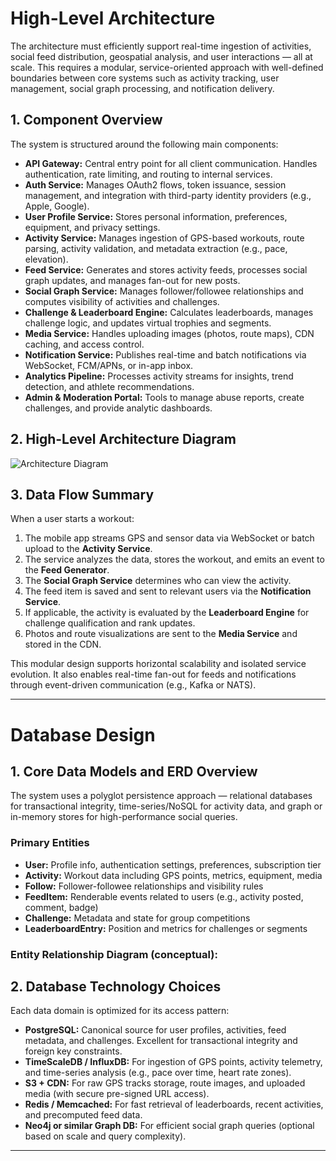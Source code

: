 # High-Level Architecture

The architecture must efficiently support real-time ingestion of activities, social feed distribution, geospatial analysis, and user interactions — all at scale. This requires a modular, service-oriented approach with well-defined boundaries between core systems such as activity tracking, user management, social graph processing, and notification delivery.

## 1. Component Overview

The system is structured around the following main components:

- **API Gateway:** Central entry point for all client communication. Handles authentication, rate limiting, and routing to internal services.
- **Auth Service:** Manages OAuth2 flows, token issuance, session management, and integration with third-party identity providers (e.g., Apple, Google).
- **User Profile Service:** Stores personal information, preferences, equipment, and privacy settings.
- **Activity Service:** Manages ingestion of GPS-based workouts, route parsing, activity validation, and metadata extraction (e.g., pace, elevation).
- **Feed Service:** Generates and stores activity feeds, processes social graph updates, and manages fan-out for new posts.
- **Social Graph Service:** Manages follower/followee relationships and computes visibility of activities and challenges.
- **Challenge & Leaderboard Engine:** Calculates leaderboards, manages challenge logic, and updates virtual trophies and segments.
- **Media Service:** Handles uploading images (photos, route maps), CDN caching, and access control.
- **Notification Service:** Publishes real-time and batch notifications via WebSocket, FCM/APNs, or in-app inbox.
- **Analytics Pipeline:** Processes activity streams for insights, trend detection, and athlete recommendations.
- **Admin & Moderation Portal:** Tools to manage abuse reports, create challenges, and provide analytic dashboards.

## 2. High-Level Architecture Diagram

![Architecture Diagram](image/architecture.png)

## 3. Data Flow Summary

When a user starts a workout:

1. The mobile app streams GPS and sensor data via WebSocket or batch upload to the **Activity Service**.
2. The service analyzes the data, stores the workout, and emits an event to the **Feed Generator**.
3. The **Social Graph Service** determines who can view the activity.
4. The feed item is saved and sent to relevant users via the **Notification Service**.
5. If applicable, the activity is evaluated by the **Leaderboard Engine** for challenge qualification and rank updates.
6. Photos and route visualizations are sent to the **Media Service** and stored in the CDN.

This modular design supports horizontal scalability and isolated service evolution. It also enables real-time fan-out for feeds and notifications through event-driven communication (e.g., Kafka or NATS).

---

# Database Design

## 1. Core Data Models and ERD Overview

The system uses a polyglot persistence approach — relational databases for transactional integrity, time-series/NoSQL for activity data, and graph or in-memory stores for high-performance social queries.

### Primary Entities

- **User:** Profile info, authentication settings, preferences, subscription tier
- **Activity:** Workout data including GPS points, metrics, equipment, media
- **Follow:** Follower-followee relationships and visibility rules
- **FeedItem:** Renderable events related to users (e.g., activity posted, comment, badge)
- **Challenge:** Metadata and state for group competitions
- **LeaderboardEntry:** Position and metrics for challenges or segments

### Entity Relationship Diagram (conceptual):

## 2. Database Technology Choices

Each data domain is optimized for its access pattern:

- **PostgreSQL:** Canonical source for user profiles, activities, feed metadata, and challenges. Excellent for transactional integrity and foreign key constraints.
- **TimeScaleDB / InfluxDB:** For ingestion of GPS points, activity telemetry, and time-series analysis (e.g., pace over time, heart rate zones).
- **S3 + CDN:** For raw GPS tracks storage, route images, and uploaded media (with secure pre-signed URL access).
- **Redis / Memcached:** For fast retrieval of leaderboards, recent activities, and precomputed feed data.
- **Neo4j or similar Graph DB:** For efficient social graph queries (optional based on scale and query complexity).

---